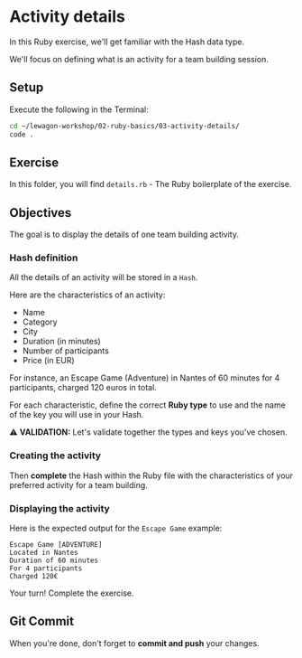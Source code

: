 # Activity details

In this Ruby exercise, we'll get familiar with the Hash data type.

We'll focus on defining what is an activity for a team building session.

## Setup

Execute the following in the Terminal:

```bash
cd ~/lewagon-workshop/02-ruby-basics/03-activity-details/
code .
```

## Exercise

In this folder, you will find `details.rb` - The Ruby boilerplate of the exercise.

## Objectives

The goal is to display the details of one team building activity.

### Hash definition

All the details of an activity will be stored in a `Hash`.

Here are the characteristics of an activity:

- Name
- Category
- City
- Duration (in minutes)
- Number of participants
- Price (in EUR)

For instance, an Escape Game (Adventure) in Nantes of 60 minutes for 4 participants, charged 120 euros in total.

For each characteristic, define the correct **Ruby type** to use and the name of the key you will use in your Hash.

⚠ **VALIDATION:** Let's validate together the types and keys you've chosen.

### Creating the activity

Then **complete** the Hash within the Ruby file with the characteristics of your preferred activity for a team building.

### Displaying the activity

Here is the expected output for the `Escape Game` example:

```
Escape Game [ADVENTURE]
Located in Nantes
Duration of 60 minutes
For 4 participants
Charged 120€
```

Your turn! Complete the exercise.

## Git Commit

When you're done, don't forget to **commit and push** your changes.
